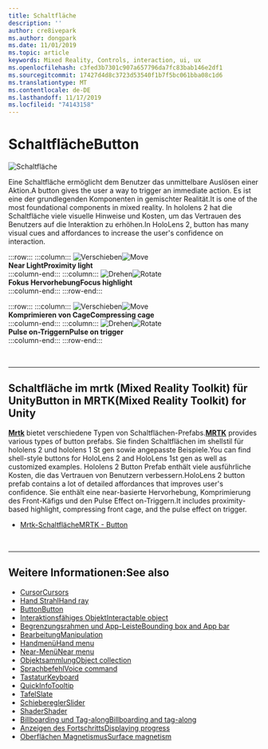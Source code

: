 ```yaml
---
title: Schaltfläche
description: ''
author: cre8ivepark
ms.author: dongpark
ms.date: 11/01/2019
ms.topic: article
keywords: Mixed Reality, Controls, interaction, ui, ux
ms.openlocfilehash: c3fed3b7301c907a657796da7fc83bab146e2df1
ms.sourcegitcommit: 17427d4d8c3723d53540f1b7f5bc061bba08c1d6
ms.translationtype: MT
ms.contentlocale: de-DE
ms.lasthandoff: 11/17/2019
ms.locfileid: "74143158"
---
```

# <a name="button"></a><span data-ttu-id="654b7-103">Schaltfläche</span><span class="sxs-lookup"><span data-stu-id="654b7-103">Button</span></span>

![Schaltfläche](images/UX/UX_Hero_Button.jpg)

<span data-ttu-id="654b7-105">Eine Schaltfläche ermöglicht dem Benutzer das unmittelbare Auslösen einer Aktion.</span><span class="sxs-lookup"><span data-stu-id="654b7-105">A button gives the user a way to trigger an immediate action.</span></span> <span data-ttu-id="654b7-106">Es ist eine der grundlegenden Komponenten in gemischter Realität.</span><span class="sxs-lookup"><span data-stu-id="654b7-106">It is one of the most foundational components in mixed reality.</span></span> <span data-ttu-id="654b7-107">In hololens 2 hat die Schaltfläche viele visuelle Hinweise und Kosten, um das Vertrauen des Benutzers auf die Interaktion zu erhöhen.</span><span class="sxs-lookup"><span data-stu-id="654b7-107">In HoloLens 2, button has many visual cues and affordances to increase the user's confidence on interaction.</span></span> 


:::row:::
    :::column:::
       <span data-ttu-id="654b7-108">![Verschieben](images/UX/UX_Button_Affordance_ProximityLight.jpg)</span><span class="sxs-lookup"><span data-stu-id="654b7-108">![Move](images/UX/UX_Button_Affordance_ProximityLight.jpg)</span></span><br>
       <span data-ttu-id="654b7-109">**Near Light**</span><span class="sxs-lookup"><span data-stu-id="654b7-109">**Proximity light**</span></span><br>
    :::column-end:::
    :::column:::
       <span data-ttu-id="654b7-110">![Drehen](images/UX/UX_Button_Affordance_FocusHighlight.jpg)</span><span class="sxs-lookup"><span data-stu-id="654b7-110">![Rotate](images/UX/UX_Button_Affordance_FocusHighlight.jpg)</span></span><br>
        <span data-ttu-id="654b7-111">**Fokus Hervorhebung**</span><span class="sxs-lookup"><span data-stu-id="654b7-111">**Focus highlight**</span></span><br>
    :::column-end:::
:::row-end:::

:::row:::
    :::column:::
       <span data-ttu-id="654b7-112">![Verschieben](images/UX/UX_Button_Affordance_Compression.jpg)</span><span class="sxs-lookup"><span data-stu-id="654b7-112">![Move](images/UX/UX_Button_Affordance_Compression.jpg)</span></span><br>
       <span data-ttu-id="654b7-113">**Komprimieren von Cage**</span><span class="sxs-lookup"><span data-stu-id="654b7-113">**Compressing cage**</span></span><br>
    :::column-end:::
    :::column:::
       <span data-ttu-id="654b7-114">![Drehen](images/UX/UX_Button_Affordance_Pulse.jpg)</span><span class="sxs-lookup"><span data-stu-id="654b7-114">![Rotate](images/UX/UX_Button_Affordance_Pulse.jpg)</span></span><br>
        <span data-ttu-id="654b7-115">**Pulse on-Triggern**</span><span class="sxs-lookup"><span data-stu-id="654b7-115">**Pulse on trigger**</span></span><br>
    :::column-end:::
:::row-end:::

<br>


---

## <a name="button-in-mrtkmixed-reality-toolkit-for-unity"></a><span data-ttu-id="654b7-116">Schaltfläche im mrtk (Mixed Reality Toolkit) für Unity</span><span class="sxs-lookup"><span data-stu-id="654b7-116">Button in MRTK(Mixed Reality Toolkit) for Unity</span></span>
<span data-ttu-id="654b7-117">**[Mrtk](https://github.com/Microsoft/MixedRealityToolkit-Unity)** bietet verschiedene Typen von Schaltflächen-Prefabs.</span><span class="sxs-lookup"><span data-stu-id="654b7-117">**[MRTK](https://github.com/Microsoft/MixedRealityToolkit-Unity)** provides various types of button prefabs.</span></span> <span data-ttu-id="654b7-118">Sie finden Schaltflächen im shellstil für hololens 2 und hololens 1 St gen sowie angepasste Beispiele.</span><span class="sxs-lookup"><span data-stu-id="654b7-118">You can find shell-style buttons for HoloLens 2 and HoloLens 1st gen as well as customized examples.</span></span> <span data-ttu-id="654b7-119">Hololens 2 Button Prefab enthält viele ausführliche Kosten, die das Vertrauen von Benutzern verbessern.</span><span class="sxs-lookup"><span data-stu-id="654b7-119">HoloLens 2 button prefab contains a lot of detailed affordances that improves user's confidence.</span></span> <span data-ttu-id="654b7-120">Sie enthält eine near-basierte Hervorhebung, Komprimierung des Front-Käfigs und den Pulse Effect on-Triggern.</span><span class="sxs-lookup"><span data-stu-id="654b7-120">It includes proximity-based highlight, compressing front cage, and the pulse effect on trigger.</span></span>

* [<span data-ttu-id="654b7-121">Mrtk-Schaltfläche</span><span class="sxs-lookup"><span data-stu-id="654b7-121">MRTK - Button</span></span>](https://microsoft.github.io/MixedRealityToolkit-Unity/Documentation/README_Button.html)



<br>

---


## <a name="see-also"></a><span data-ttu-id="654b7-122">Weitere Informationen:</span><span class="sxs-lookup"><span data-stu-id="654b7-122">See also</span></span>

* [<span data-ttu-id="654b7-123">Cursor</span><span class="sxs-lookup"><span data-stu-id="654b7-123">Cursors</span></span>](cursors.md)
* [<span data-ttu-id="654b7-124">Hand Strahl</span><span class="sxs-lookup"><span data-stu-id="654b7-124">Hand ray</span></span>](point-and-commit.md)
* [<span data-ttu-id="654b7-125">Button</span><span class="sxs-lookup"><span data-stu-id="654b7-125">Button</span></span>](button.md)
* [<span data-ttu-id="654b7-126">Interaktionsfähiges Objekt</span><span class="sxs-lookup"><span data-stu-id="654b7-126">Interactable object</span></span>](interactable-object.md)
* [<span data-ttu-id="654b7-127">Begrenzungsrahmen und App-Leiste</span><span class="sxs-lookup"><span data-stu-id="654b7-127">Bounding box and App bar</span></span>](app-bar-and-bounding-box.md)
* [<span data-ttu-id="654b7-128">Bearbeitung</span><span class="sxs-lookup"><span data-stu-id="654b7-128">Manipulation</span></span>](direct-manipulation.md)
* [<span data-ttu-id="654b7-129">Handmenü</span><span class="sxs-lookup"><span data-stu-id="654b7-129">Hand menu</span></span>](hand-menu.md)
* [<span data-ttu-id="654b7-130">Near-Menü</span><span class="sxs-lookup"><span data-stu-id="654b7-130">Near menu</span></span>](near-menu.md)
* [<span data-ttu-id="654b7-131">Objektsammlung</span><span class="sxs-lookup"><span data-stu-id="654b7-131">Object collection</span></span>](object-collection.md)
* [<span data-ttu-id="654b7-132">Sprachbefehl</span><span class="sxs-lookup"><span data-stu-id="654b7-132">Voice command</span></span>](voice-input.md)
* [<span data-ttu-id="654b7-133">Tastatur</span><span class="sxs-lookup"><span data-stu-id="654b7-133">Keyboard</span></span>](keyboard.md)
* [<span data-ttu-id="654b7-134">QuickInfo</span><span class="sxs-lookup"><span data-stu-id="654b7-134">Tooltip</span></span>](tooltip.md)
* [<span data-ttu-id="654b7-135">Tafel</span><span class="sxs-lookup"><span data-stu-id="654b7-135">Slate</span></span>](slate.md)
* [<span data-ttu-id="654b7-136">Schieberegler</span><span class="sxs-lookup"><span data-stu-id="654b7-136">Slider</span></span>](slider.md)
* [<span data-ttu-id="654b7-137">Shader</span><span class="sxs-lookup"><span data-stu-id="654b7-137">Shader</span></span>](shader.md)
* [<span data-ttu-id="654b7-138">Billboarding und Tag-along</span><span class="sxs-lookup"><span data-stu-id="654b7-138">Billboarding and tag-along</span></span>](billboarding-and-tag-along.md)
* [<span data-ttu-id="654b7-139">Anzeigen des Fortschritts</span><span class="sxs-lookup"><span data-stu-id="654b7-139">Displaying progress</span></span>](progress.md)
* [<span data-ttu-id="654b7-140">Oberflächen Magnetismus</span><span class="sxs-lookup"><span data-stu-id="654b7-140">Surface magnetism</span></span>](surface-magnetism.md)
